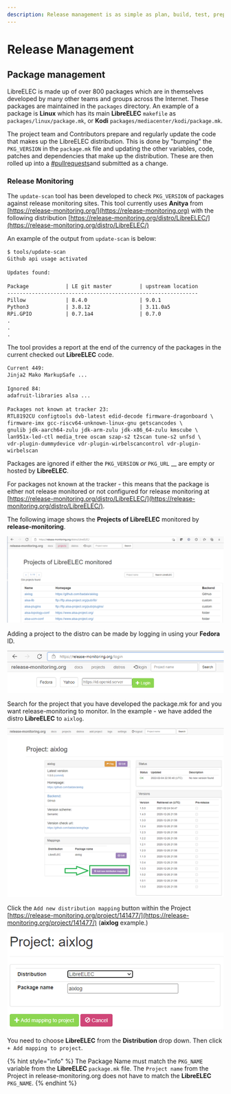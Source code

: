 ```yaml
---
description: Release management is as simple as plan, build, test, prepare and deploy.
---
```


# Release Management

## Package management&#x20;

LibreELEC is made up of over 800 packages which are in themselves developed by many other teams and groups across the Internet. These packages are maintained in the `packages` directory. An example of a package is **Linux** which has its main **LibreELEC** `makefile` as `packages/linux/package.mk`, or **Kodi** `packages/mediacenter/kodi/package.mk`.

The project team and Contributors prepare and regularly update the code that makes up the LibreELEC distribution. This is done by "bumping" the `PKG_VERSION` in the `package.mk` file and updating the other variables, code, patches and dependencies that make up the distribution.  These are then rolled up into a [#pullrequests](git-tutorial.md#pullrequests "mention")and submitted as a change.

### Release Monitoring&#x20;

The `update-scan` tool has been developed to check `PKG_VERSION` of packages against release monitoring sites. This tool currently uses **Anitya** from [https://release-monitoring.org/](https://release-monitoring.org) with the following distribution [https://release-monitoring.org/distro/LibreELEC/](https://release-monitoring.org/distro/LibreELEC/)

An example of the output from `update-scan` is below:

```
$ tools/update-scan
Github api usage activated

Updates found:

Package            | LE git master         | upstream location
--------------------------------------------------------------
Pillow             | 8.4.0                 | 9.0.1
Python3            | 3.8.12                | 3.11.0a5
RPi.GPIO           | 0.7.1a4               | 0.7.0
.
.
.
```

The tool provides a report at the end of the currency of the packages in the current checked out **LibreELEC** code.

```
Current 449:
Jinja2 Mako MarkupSafe ...

Ignored 84:
adafruit-libraries alsa ...

Packages not known at tracker 23:
RTL8192CU configtools dvb-latest edid-decode firmware-dragonboard \
firmware-imx gcc-riscv64-unknown-linux-gnu getscancodes \
gnulib jdk-aarch64-zulu jdk-arm-zulu jdk-x86_64-zulu kmscube \
lan951x-led-ctl media_tree oscam szap-s2 t2scan tune-s2 unfsd \
vdr-plugin-dummydevice vdr-plugin-wirbelscancontrol vdr-plugin-wirbelscan
```

Packages are ignored if either the `PKG_VERSION` _or_ `PKG_URL` __ are empty or hosted by **LibreELEC**.

For packages not known at the tracker - this means that the package is either not release monitored or not configured for release monitoring at [https://release-monitoring.org/distro/LibreELEC/](https://release-monitoring.org/distro/LibreELEC/).

The following image shows the **Projects of LibreELEC** monitored by **release-monitoring**.

![](<../.gitbook/assets/image (3).png>)

Adding a project to the distro can be made by logging in using your **Fedora** ID.

![](<../.gitbook/assets/image (4).png>)

Search for the project that you have developed the package.mk for and you want release-monitoring to monitor. In the example - we have added the distro **LibreELEC** to `aixlog`.

![](<../.gitbook/assets/image (5).png>) &#x20;

Click the `Add new distribution mapping` button within the Project [https://release-monitoring.org/project/141477/](https://release-monitoring.org/project/141477/) (**aixlog** example.)

![](<../.gitbook/assets/image (6).png>)

You need to choose **LibreELEC** from the **Distribution** drop down. Then click `+ Add mapping to project`.

{% hint style="info" %}
The Package Name must match the `PKG_NAME` variable from the **LibreELEC** `package.mk` file. The `Project name` from the Project in release-monitoring.org does not have to match the **LibreELEC** `PKG_NAME`.&#x20;
{% endhint %}
